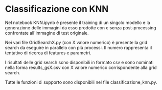 # Classificazione con KNN

Nel notebook KNN.ipynb è presente il training di
un singolo modello e la generazione delle immagini da
esso prodotte con e senza post-processing confrontate
all'immagine di test originale.

Nei vari file GridSearchX.py (con X valore numerico) è
presente la grid search da eseguire in parallelo con
più processi. Il numero rappresenta il tentativo di
ricerca di features e parametri.

I risultati delle grid search sono disponibili in formato
csv e sono nominati nella forma results_gsX.csv con X
valore numerico corrispondente alla grid search.

Tutte le funzioni di supporto sono disponibili nel file
classificazione_knn.py.


